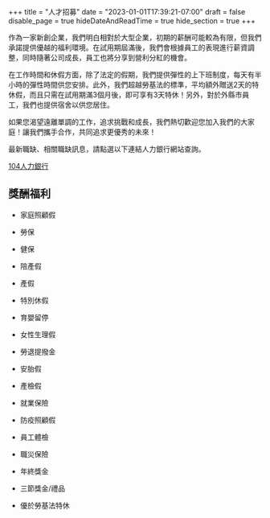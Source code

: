+++
title = "人才招募"
date = "2023-01-01T17:39:21-07:00"
draft = false
disable_page = true
hideDateAndReadTime = true
hide_section = true
+++

作為一家新創企業，我們明白相對於大型企業，初期的薪酬可能較為有限，但我們承諾提供優越的福利環境。在試用期屆滿後，我們會根據員工的表現進行薪資調整，同時隨著公司成長，員工也將分享到營利分紅的機會。

在工作時間和休假方面，除了法定的假期，我們提供彈性的上下班制度，每天有半小時的彈性時間供您安排。此外，我們超越勞基法的標準，平均額外贈送2天的特休假，而且只需在試用期滿3個月後，即可享有3天特休！另外，對於外縣市員工，我們也提供宿舍以供您居住。
 
如果您渴望遠離單調的工作，追求挑戰和成長，我們熱切歡迎您加入我們的大家庭！讓我們攜手合作，共同追求更優秀的未來！

最新職缺、相關職缺訊息，請點選以下連結人力銀行網站查詢。

[104人力銀行](https://www.104.com.tw/company/1a2x6bm468?jobsource=checkc)

## 獎酬福利
- 家庭照顧假
- 勞保
- 健保
- 陪產假
- 產假
- 特別休假
- 育嬰留停
- 女性生理假
- 勞退提撥金
- 安胎假
- 產檢假
- 就業保險
- 防疫照顧假
- 員工體檢
- 職災保險

- 年終獎金
- 三節獎金/禮品
- 優於勞基法特休